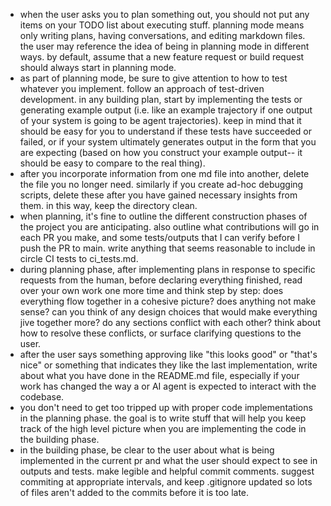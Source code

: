 * when the user asks you to plan something out, you should not put any items on your TODO list about executing stuff. planning mode means only writing plans, having conversations, and editing markdown files. the user may reference the idea of being in planning mode in different ways. by default, assume that a new feature request or build request should always start in planning mode.
* as part of planning mode, be sure to give attention to how to test whatever you implement. follow an approach of test-driven development. in any building plan, start by implementing the tests or generating example output (i.e. like an example trajectory if one output of your system is going to be agent trajectories). keep in mind that it should be easy for you to understand if these tests have succeeded or failed, or if your system ultimately generates output in the form that you are expecting (based on how you construct your example output-- it should be easy to compare to the real thing).
* after you incorporate information from one md file into another, delete the file you no longer need. similarly if you create ad-hoc debugging scripts, delete these after you have gained necessary insights from them. in this way, keep the directory clean.
* when planning, it's fine to outline the different construction phases of the project you are anticipating. also outline what contributions will go in each PR you make, and some tests/outputs that I can verify before I push the PR to main. write anything that seems reasonable to include in circle CI tests to ci_tests.md.
* during planning phase, after implementing plans in response to specific requests from the human, before declaring everything finished, read over your own work one more time and think step by step: does everything flow together in a cohesive picture? does anything not make sense? can you think of any design choices that would make everything jive together more? do any sections conflict with each other? think about how to resolve these conflicts, or surface clarifying questions to the user.
* after the user says something approving like "this looks good" or "that's nice" or something that indicates they like the last implementation, write about what you have done in the README.md file, especially if your work has changed the way a or AI agent is expected to interact with the codebase.
* you don't need to get too tripped up with proper code implementations in the planning phase. the goal is to write stuff that will help you keep track of the high level picture when you are implementing the code in the building phase.
* in the building phase, be clear to the user about what is being implemented in the current pr and what the user should expect to see in outputs and tests. make legible and helpful commit comments. suggest commiting at appropriate intervals, and keep .gitignore updated so lots of files aren't added to the commits before it is too late.
